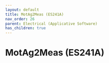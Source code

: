 ```yaml
---
layout: default
title: MotAg2Meas (ES241A)
nav_order: 26
parent: Electrical (Applicative Software)
has_children: true
---
```

# MotAg2Meas (ES241A)

